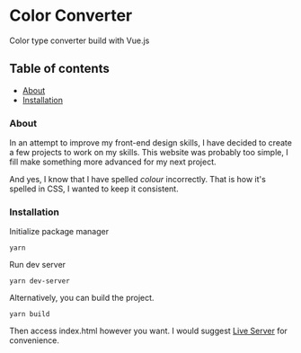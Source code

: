 # Color Converter
Color type converter build with Vue.js

## Table of contents
* [About](#About)
* [Installation](#Installation)

### About
In an attempt to improve my front-end design skills, I have decided to create a few projects to work on my skills.
This website was probably too simple, I fill make something more advanced for my next project.

And yes, I know that I have spelled *colour* incorrectly. That is how it's spelled in CSS, I wanted to keep it consistent.

### Installation
Initialize package manager
```
yarn
```
Run dev server
```
yarn dev-server
```

Alternatively, you can build the project.
```
yarn build
```
Then access index.html however you want. I would suggest [Live Server](https://www.npmjs.com/package/live-server) for convenience.